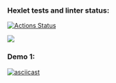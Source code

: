 ### Hexlet tests and linter status:
[![Actions Status](https://github.com/Sanapol/java-project-61/actions/workflows/hexlet-check.yml/badge.svg)](https://github.com/Sanapol/java-project-61/actions)

<a href="https://codeclimate.com/github/Sanapol/java-project-61/maintainability"><img src="https://api.codeclimate.com/v1/badges/42c2273182a9c08488c5/maintainability" /></a>

### Demo 1:
[![asciicast](https://asciinema.org/a/Bmbwy06Xc2zdNqx9jWpfjb8et.svg)](https://asciinema.org/a/J6jygzF1Cqclc728f5FpYuLF2)